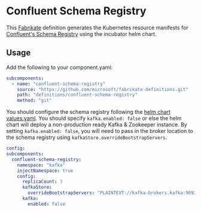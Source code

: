 # Confluent Schema Registry

This [Fabrikate](https://github.com/microsoft/fabrikate) definition generates the Kubernetes resource manifests for [Confluent's Schema Registry](https://github.com/helm/charts/tree/master/incubator/schema-registry) using the incubator helm chart.

## Usage

Add the following to your component.yaml:

```yaml
subcomponents:
  - name: "confluent-schema-registry"
    source: "https://github.com/microsoft/fabrikate-definitions.git"
    path: "definitions/confluent-schema-registry"
    method: "git"
```

You should configure the schema registry following the [helm chart values.yaml](https://github.com/helm/charts/blob/master/incubator/schema-registry/values.yaml). You should specify `kafka.enabled: false` or else the helm chart will deploy a non-production ready Kafka & Zookeeper instance. By setting `kafka.enabled: false`, you will need to pass in the broker location to the schema registry using `kafkaStore.overrideBootstrapServers`.

```yaml
config:
subcomponents:
  confluent-schema-registry:
    namespace: "kafka"
    injectNamespace: true
    config:
      replicaCount: 3
      kafkaStore:
        overrideBootstrapServers: "PLAINTEXT://kafka-brokers.kafka:9092"
      kafka:
        enabled: false
```
